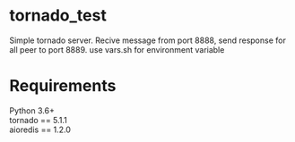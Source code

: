 # tornado_test
Simple tornado server. Recive message from port 8888, send response for all peer to port 8889.
use vars.sh for environment variable

# Requirements

Python 3.6+  
tornado == 5.1.1  
aioredis == 1.2.0
